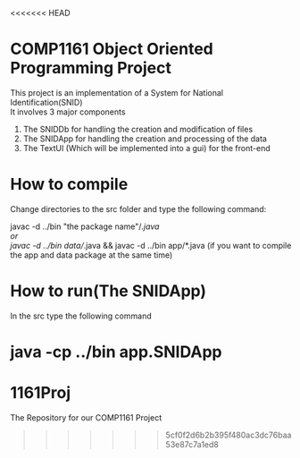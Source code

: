 <<<<<<< HEAD
# COMP1161 Object Oriented Programming Project
This project is an implementation of a System for National Identification(SNID)  
It involves 3 major components  

1. The SNIDDb for handling the creation and modification of files  
2. The SNIDApp for handling the creation and processing of the data
3. The TextUI (Which will be implemented into a gui) for the front-end  

# How to compile
Change directories to the src folder and type the following command:    

javac -d ../bin "the package name"/*.java    
or  
javac -d ../bin data/*.java && javac -d ../bin app/*.java (if you want to compile the app and data package at the same time)

# How to run(The SNIDApp)
In the src type the following command  

java -cp ../bin app.SNIDApp
=======
# 1161Proj
The Repository for our COMP1161 Project
>>>>>>> 5cf0f2d6b2b395f480ac3dc76baa53e87c7a1ed8
